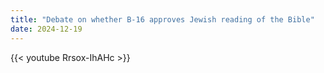 ```yaml
---
title: "Debate on whether B-16 approves Jewish reading of the Bible"
date: 2024-12-19
---
```


{{< youtube Rrsox-IhAHc >}}
